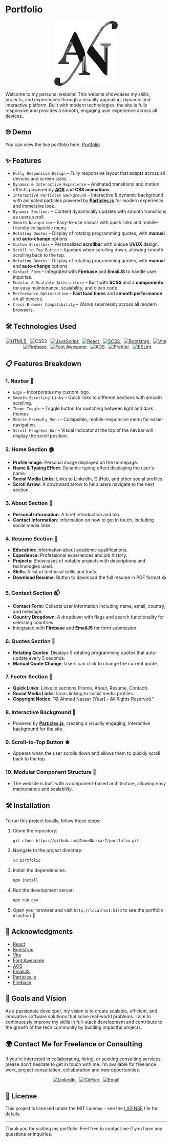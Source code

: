 # Portfolio

<!-- markdownlint-disable MD033 -->
<p align="center">
  <img src="public/logo.svg" alt="Portfolio Logo" />
</p>
<!-- markdownlint-enable MD033 -->

Welcome to my personal website! This website showcases my skills, projects, and experiences through a visually appealing, dynamic and interactive platform. Built with modern technologies, the site is fully responsive and provides a smooth, engaging user experience across all devices..

## 🌐 Demo

You can view the live portfolio here: [Portfolio](https://your-live-portfolio-link.com)

## ✨ Features

- `Fully Responsive Design` – Fully responsive layout that adapts across all devices and screen sizes.
- `Dynamic & Interactive Experience` – Animated transitions and motion effects powered by **[AOS](https://michalsnik.github.io/aos/)** and **CSS animations**.
- `Interactive Particles Background` – Interactive & dynamic background with animated particles powered by **[Particles.js](https://vincentgarreau.com/particles.js/)** for modern experience and immersive look.
- `Dynamic Sections` – Content dynamically updates with smooth transitions as users scroll.
- `Smooth Navigation` – Easy-to-use navbar with quick links and mobile-friendly collapsible  menu.
- `Rotating Quotes` – Display of rotating programming quotes, with **manual** and **auto-change** options.
- `Custom Scrollbar` – Personalized **scrollbar** with unique **UI/UX** design.
- `Scroll-to-Top Button` – Appears when scrolling down, allowing smooth scrolling back to the top.
- `Rotating Quotes` – Display of rotating programming quotes, with **manual** and **auto-change** options.
- `Contact Form` – Integrated with **Firebase** and **EmailJS** to handle user inquiries.
- `Modular & Scalable Architecture` – Built with **SCSS** and a **components** for easy maintenance, scalability, and clean code.
- `Performance Optimization` – **Fast load times** and **smooth performance** on all devices.
- `Cross-Browser Compatibility` – Works seamlessly across all modern browsers.

## 🛠️ Technologies Used

<!-- markdownlint-disable MD033 -->
<p align="center">
    <a href="https://developer.mozilla.org/en-US/docs/Web/HTML">
        <img src="https://img.shields.io/badge/HTML5-E34F26?style=for-the-badge&logo=html5&logoColor=white" alt="HTML5">
    </a>
    &nbsp;
    <img src="https://img.shields.io/badge/CSS3-1572B6?style=for-the-badge&logo=css3&logoColor=white" alt="CSS3">
    &nbsp;
    <a href="https://developer.mozilla.org/en-US/docs/Web/JavaScript">
        <img src="https://img.shields.io/badge/JavaScript-F7DF1E?style=for-the-badge&logo=javascript&logoColor=black" alt="JavaScript">
    </a>
    &nbsp;
    <a href="https://reactjs.org/">
        <img src="https://img.shields.io/badge/React-61DAFB?style=for-the-badge&logo=react&logoColor=black" alt="React">
    </a>
    &nbsp;
    <a href="https://sass-lang.com/">
        <img src="https://img.shields.io/badge/SCSS-CC6699?style=for-the-badge&logo=sass&logoColor=white" alt="SCSS">
    </a>
    &nbsp;
    <a href="https://getbootstrap.com/">
        <img src="https://img.shields.io/badge/Bootstrap-7952B3?style=for-the-badge&logo=bootstrap&logoColor=white" alt="Bootstrap">
    </a>
    &nbsp;
    <a href="https://vitejs.dev/">
        <img src="https://img.shields.io/badge/Vite-646CFF?style=for-the-badge&logo=vite&logoColor=white" alt="Vite">
    </a>
    &nbsp;
    <a href="https://firebase.google.com/">
        <img src="https://img.shields.io/badge/Firebase-FFCA28?style=for-the-badge&logo=firebase&logoColor=black" alt="Firebase">
    </a>
    &nbsp;
    <a href="https://fontawesome.com/">
        <img src="https://img.shields.io/badge/Font_Awesome-5288D2?style=for-the-badge&logo=font-awesome&logoColor=white" alt="Font Awesome">
    </a>
    &nbsp;
    <a href="https://michalsnik.github.io/aos/">
        <img src="https://img.shields.io/badge/AOS-3C9B8B?style=for-the-badge&logo=git&logoColor=white" alt="AOS">
    </a>
    &nbsp;
    <a href="https://prettier.io/">
        <img src="https://img.shields.io/badge/Prettier-F7B93E?style=for-the-badge&logo=prettier&logoColor=white" alt="Prettier">
    </a>
    &nbsp;
    <a href="https://eslint.org/">
        <img src="https://img.shields.io/badge/ESLint-4B32C3?style=for-the-badge&logo=eslint&logoColor=white" alt="ESLint">
    </a>
</p>
<!-- markdownlint-enable MD033 -->

## 📋 Features Breakdown

### 1. Navbar 🔽

- `Logo` – Incorporates my custom logo.
- `Smooth-Scrolling Links` – Quick links to different sections with smooth scrolling.
- `Theme Toggle` – Toggle button for switching between light and dark themes
- `Mobile-Friendly Menu` – Collapsible, mobile-responsive menu for easier navigation.
- `Scroll Progress Bar` – Visual indicator at the top of the navbar will display the scroll position.

### 2. Home Section 🏠

- **Profile Image**: Personal image displayed on the homepage.
- **Name & Typing Effect**: Dynamic typing effect displaying the user's name.
- **Social Media Links**: Links to LinkedIn, GitHub, and other social profiles.
- **Scroll Arrow**: A downward arrow to help users navigate to the next section.

### 3. About Section 📑

- **Personal Information**: A brief introduction and bio.
- **Contact Information**: Information on how to get in touch, including social media links.

### 4. Resume Section 📝

- **Education**: Information about academic qualifications.
- **Experience**: Professional experiences and job history.
- **Projects**: Showcases of notable projects with descriptions and technologies used.
- **Skills**: A list of technical skills and tools.
- **Download Resume**: Button to download the full resume in PDF format 📥

### 5. Contact Section 📬

- **Contact Form**: Collects user information including name, email, country, and message.
- **Country Dropdown**: A dropdown with flags and search functionality for selecting countries.
- Integrated with **Firebase** and **EmailJS** for form submission.

### 6. Quotes Section 💬

- **Rotating Quotes**: Displays 5 rotating programming quotes that auto-update every 5 seconds.
- **Manual Quote Change**: Users can click to change the current quote.

### 7. Footer Section 📌

- **Quick Links**: Links to sections (Home, About, Resume, Contact).
- **Social Media Links**: Icons linking to social media profiles.
- **Copyright Notice**: “© Ahmed Nassar [Year] – All Rights Reserved.”

### 8. Interactive Background 🎨

- Powered by **[Particles.js](https://particles.js.org/)**, creating a visually engaging, interactive background for the site.

### 9. Scroll-to-Top Button ⬆️

- Appears when the user scrolls down and allows them to quickly scroll back to the top.

### 10. Modular Component Structure 🧩

- The website is built with a component-based architecture, allowing easy maintenance and scalability.

## 🛠️ Installation

To run this project locally, follow these steps:

1. Clone the repository:

   ```bash
   git clone https://github.com/AhmedNassar7/portfolio.git
   ```

2. Navigate to the project directory:

   ```bash
   cd portfolio
   ```

3. Install the dependencies:

   ```bash
   npm install
   ```

4. Run the development server:

   ```bash
   npm run dev
   ```

5. Open your browser and visit `http://localhost:5173` to see the portfolio in action 🚀

## 🤝 Acknowledgments

- [React](https://reactjs.org/)
- [Bootstrap](https://getbootstrap.com/)
- [Vite](https://vitejs.dev/)
- [Font Awesome](https://fontawesome.com/)
- [AOS](https://michalsnik.github.io/aos/)
- [EmailJS](https://www.emailjs.com/)
- [Particles.js](https://vincentgarreau.com/particles.js/)
- [Firebase](https://firebase.google.com/)

## 🎯 Goals and Vision

As a passionate developer, my vision is to create scalable, efficient, and innovative software solutions that solve real-world problems. I aim to continuously improve my skills in full-stack development and contribute to the growth of the tech community by building impactful projects.

## 🌍 Contact Me for Freelance or Consulting

If you're interested in collaborating, hiring, or seeking consulting services, please don't hesitate to get in touch with me. I’m available for freelance work, project consultation, collaboration and new opportunities.

<!-- markdownlint-disable MD033 -->
<p align="center">
    <a href="https://www.linkedin.com/in/ahmed-nassar/">
        <img src="https://img.shields.io/badge/LinkedIn-0A66C2?style=for-the-badge&logo=linkedin&logoColor=white" alt="LinkedIn">
    </a>
    &nbsp;
    <a href="https://github.com/AhmedNassar7">
        <img src="https://img.shields.io/badge/GitHub-181717?style=for-the-badge&logo=github&logoColor=white" alt="GitHub">
    </a>
    &nbsp;
    <a href="mailto:a.moh.nassar00@gmail.com">
        <img src="https://img.shields.io/badge/Email-FF4B5C?style=for-the-badge&logo=gmail&logoColor=white" alt="Email">
    </a>
</p>
<!-- markdownlint-enable MD033 -->

## 📄 License

This project is licensed under the MIT License - see the [LICENSE](LICENSE) file for details.

---

Thank you for visiting my portfolio! Feel free to contact me if you have any questions or inquiries.
